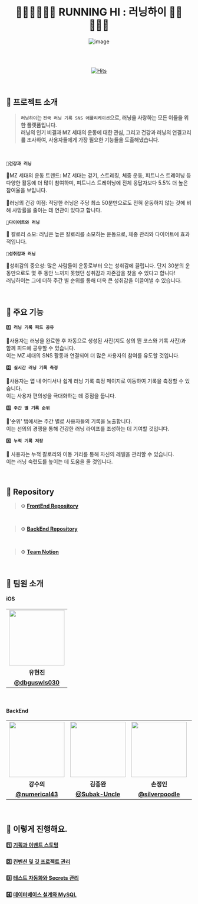 <div align="center">
    

# 🏃🏻‍♀️🏃🏼‍♂️ RUNNING HI : 러닝하이 🏃🏽🏃🏿‍♀️

![image](https://github.com/cca-ffodregamdi/.github/assets/61495627/665d47b9-d19d-4234-9a6d-6e876d6312f3)

<br>
<br/>

[![Hits](https://hits.seeyoufarm.com/api/count/incr/badge.svg?url=https%3A%2F%2Fgithub.com%2Fcca-ffodregamdi%2Frunning-hi-back&count_bg=%23FFA49F&title_bg=%23555555&icon=&icon_color=%23E7E7E7&title=views&edge_flat=false)](https://hits.seeyoufarm.com)

</div>

<br>

## 🔻 프로젝트 소개
> **`러닝하이`는 `전국 러닝 기록 SNS 애플리케이션`으로, 러닝을 사랑하는 모든 이들을 위한 플랫폼입니다. </br>
러닝의 인기 비결과 MZ 세대의 운동에 대한 관심, 그리고 건강과 러닝의 연결고리를 조사하여, 사용자들에게 가장 필요한 기능들을 도출해냈습니다.**
<br>

**`💙건강과 러닝`**

👟MZ 세대의 운동 트렌드:
MZ 세대는 걷기, 스트레칭, 체중 운동, 피트니스 트레이닝 등 다양한 활동에 더 많이 참여하며, 피트니스 트레이닝에 전체 응답자보다 5.5% 더 높은 참여율을 보입니다.

👟러닝의 건강 이점:
적당한 러닝은 주당 최소 50분만으로도 전혀 운동하지 않는 것에 비해 사망률을 줄이는 데 연관이 있다고 합니다.

**`💙다이어트와 러닝`**

👟 칼로리 소모:
러닝은 높은 칼로리를 소모하는 운동으로, 체중 관리와 다이어트에 효과적입니다.

**`💙성취감과 러닝`**
 
👟성취감의 중요성:
많은 사람들이 운동로부터 오는 성취감에 끌립니다. 단지 30분의 운동만으로도 몇 주 동안 느끼지 못했던 성취감과 자존감을 찾을 수 있다고 합니다!</br>
러닝하이는 그에 더하 주간 별 순위를 통해 더욱 큰 성취감을 이끌어낼 수 있습니다.

<br>

## 🔻 주요 기능

**`1️⃣ 러닝 기록 피드 공유`** 

👟사용자는 러닝을 완료한 후 자동으로 생성된 사진(지도 상의 뛴 코스와 기록 사진)과 함께 피드에 공유할 수 있습니다.</br>
이는 MZ 세대의 SNS 활동과 연결되어 더 많은 사용자의 참여를 유도할 것입니다.
</br>

**`2️⃣ 실시간 러닝 기록 측정`**

👟사용자는 앱 내 어디서나 쉽게 러닝 기록 측정 페이지로 이동하여 기록을 측정할 수 있습니다. </br>
이는 사용자 편의성을 극대화하는 데 중점을 둡니다.</br>

**`3️⃣ 주간 별 기록 순위`**

👟'순위' 탭에서는 주간 별로 사용자들의 기록을 노출합니다. </br> 
이는 선의의 경쟁을 통해 건강한 러닝 라이프를 조성하는 데 기여할 것입니다.
</br>

**`4️⃣ 누적 기록 저장`**

👟 사용자는 누적 칼로리와 이동 거리를 통해 자신의 레벨을 관리할 수 있습니다. 
</br>이는 러닝 숙련도를 높이는 데 도움을 줄 것입니다.</br>

<br>

## 🔻 Repository

> ⚙️ **[FrontEnd Repository](https://github.com/cca-ffodregamdi/running-hi-frontend)**
<br>

> ⚙️ **[BackEnd Repository](https://github.com/cca-ffodregamdi/running-hi-back-v2)**
<br>

> ⚙️ **[Team Notion](https://www.notion.so/hammang/adff9907f8244768b9c080bc519b3a1f?pvs=4)**

<br>

## 👋 팀원 소개

#### iOS
<table>
  <tr>
    <td align="center"><a href="https://github.com/dbguswls030"><img src="https://avatars.githubusercontent.com/dbguswls030" width="150px;" alt="">
  </tr>
  <tr>
    <td align="center"><strong>유현진</strong></td>
  </tr>
    <tr>
    <td align="center"><a href="https://github.com/dbguswls030"><b>@dbguswls030</b></td>
  </tr>
</table>

<br/>


#### BackEnd
<table>
  <tr>
    <td align="center"><a href="https://github.com/numerical43"><img src="https://avatars.githubusercontent.com/numerical43" width="150px;" alt="">
    <td align="center"><a href="https://github.com/Subak-Uncle"><img src="https://avatars.githubusercontent.com/Subak-Uncle" width="150px;" alt="">
    <td align="center"><a href="https://github.com/silverpoodle"><img src="https://avatars.githubusercontent.com/silverpoodle" width="150px;" alt="">
    <td align="center"><a href="https://github.com/hodin030"><img src="https://avatars.githubusercontent.com/hodin030" width="150px;" alt="">
  </tr>
  <tr>
    <td align="center"><strong>강수의</strong></td>
    <td align="center"><strong>김종완</strong></td>
    <td align="center"><strong>손정인</strong></td>
    <td align="center"><strong>이효진</strong></td>
  </tr>
    <tr>
    <td align="center"><a href="https://github.com/numerical43"><b>@numerical43</b></td>
    <td align="center"><a href="https://github.com/Subak-Uncle"><b>@Subak-Uncle</b></td>
    <td align="center"><a href="https://github.com/silverpoodle"><b>@silverpoodle</b></td>
    <td align="center"><a href="https://github.com/hodin030"><b>@hodin030</b></td>
  </tr>
</table>

<br/>


## 👟 이렇게 진행해요.

#### 1️⃣ [기획과 이벤트 스토밍](https://github.com/cca-ffodregamdi/running-hi-back-v2/wiki/%EA%B8%B0%ED%9A%8D%EA%B3%BC-%EC%9D%B4%EB%B2%A4%ED%8A%B8-%EC%8A%A4%ED%86%A0%EB%B0%8D)

#### 2️⃣ [컨벤션 및 깃 프로젝트 관리](https://github.com/cca-ffodregamdi/running-hi-back-v2/wiki/%EC%BB%A8%EB%B2%A4%EC%85%98-%EB%B0%8F-%EA%B9%83-%ED%94%84%EB%A1%9C%EC%A0%9D%ED%8A%B8-%EA%B4%80%EB%A6%AC)

#### 3️⃣ [테스트 자동화와 Secrets 관리](https://github.com/cca-ffodregamdi/running-hi-back-v2/wiki/%ED%85%8C%EC%8A%A4%ED%8A%B8-%EC%9E%90%EB%8F%99%ED%99%94%EC%99%80-Secrets-%EA%B4%80%EB%A6%AC)

#### 4️⃣ [데이터베이스 설계와 MySQL](https://github.com/cca-ffodregamdi/running-hi-back-v2/wiki/%EB%8D%B0%EC%9D%B4%ED%84%B0%EB%B2%A0%EC%9D%B4%EC%8A%A4-%EC%84%A4%EA%B3%84%EC%99%80-MySQL)

<br>

